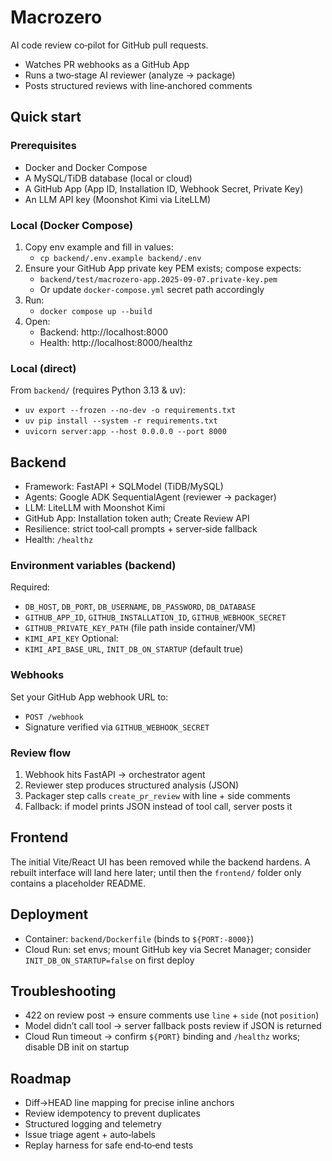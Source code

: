 # Macrozero

AI code review co‑pilot for GitHub pull requests.

- Watches PR webhooks as a GitHub App
- Runs a two‑stage AI reviewer (analyze → package)
- Posts structured reviews with line‑anchored comments

## Quick start

### Prerequisites
- Docker and Docker Compose
- A MySQL/TiDB database (local or cloud)
- A GitHub App (App ID, Installation ID, Webhook Secret, Private Key)
- An LLM API key (Moonshot Kimi via LiteLLM)

### Local (Docker Compose)
1. Copy env example and fill in values:
	- `cp backend/.env.example backend/.env`
2. Ensure your GitHub App private key PEM exists; compose expects:
	- `backend/test/macrozero-app.2025-09-07.private-key.pem`
	- Or update `docker-compose.yml` secret path accordingly
3. Run:
	- `docker compose up --build`
4. Open:
	- Backend: http://localhost:8000
	- Health: http://localhost:8000/healthz

### Local (direct)
From `backend/` (requires Python 3.13 & uv):
- `uv export --frozen --no-dev -o requirements.txt`
- `uv pip install --system -r requirements.txt`
- `uvicorn server:app --host 0.0.0.0 --port 8000`

## Backend
- Framework: FastAPI + SQLModel (TiDB/MySQL)
- Agents: Google ADK SequentialAgent (reviewer → packager)
- LLM: LiteLLM with Moonshot Kimi
- GitHub App: Installation token auth; Create Review API
- Resilience: strict tool‑call prompts + server‑side fallback
- Health: `/healthz`

### Environment variables (backend)
Required:
- `DB_HOST`, `DB_PORT`, `DB_USERNAME`, `DB_PASSWORD`, `DB_DATABASE`
- `GITHUB_APP_ID`, `GITHUB_INSTALLATION_ID`, `GITHUB_WEBHOOK_SECRET`
- `GITHUB_PRIVATE_KEY_PATH` (file path inside container/VM)
- `KIMI_API_KEY`
Optional:
- `KIMI_API_BASE_URL`, `INIT_DB_ON_STARTUP` (default true)

### Webhooks
Set your GitHub App webhook URL to:
- `POST /webhook`
- Signature verified via `GITHUB_WEBHOOK_SECRET`

### Review flow
1. Webhook hits FastAPI → orchestrator agent
2. Reviewer step produces structured analysis (JSON)
3. Packager step calls `create_pr_review` with line + side comments
4. Fallback: if model prints JSON instead of tool call, server posts it

## Frontend
The initial Vite/React UI has been removed while the backend hardens. A rebuilt
interface will land here later; until then the `frontend/` folder only contains a
placeholder README.

## Deployment
- Container: `backend/Dockerfile` (binds to `${PORT:-8000}`)
- Cloud Run: set envs; mount GitHub key via Secret Manager; consider `INIT_DB_ON_STARTUP=false` on first deploy

## Troubleshooting
- 422 on review post → ensure comments use `line` + `side` (not `position`)
- Model didn’t call tool → server fallback posts review if JSON is returned
- Cloud Run timeout → confirm `${PORT}` binding and `/healthz` works; disable DB init on startup

## Roadmap
- Diff→HEAD line mapping for precise inline anchors
- Review idempotency to prevent duplicates
- Structured logging and telemetry
- Issue triage agent + auto‑labels
- Replay harness for safe end‑to‑end tests
